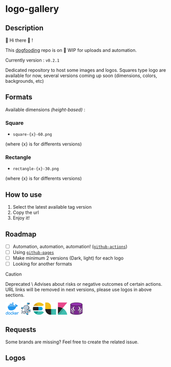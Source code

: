 # logo-gallery

## Description

:mega: Hi there :wave: !

This [dogfooding](https://en.wikipedia.org/wiki/Eating_your_own_dog_food) repo is on :construction: WIP for uploads and automation.

Currently version :  `v0.2.1`

Dedicated repository to host some images and logos.
Squares type logo are available for now, several versions coming up soon (dimensions, colors, backgrounds, etc)

## Formats

Available dimensions *(height-based)* :

### Square

* `square-{x}-60.png`

(where {x} is for differents versions)

### Rectangle

* `rectangle-{x}-30.png`

 (where {x} is for differents versions)

## How to use

1. Select the latest available tag version
2. Copy the url
3. Enjoy it!

## Roadmap

* [ ] Automation, automation, automation! ([`github-actions`](https://github.com/features/actions))
* [ ] Using [`github-pages`](https://pages.github.com/)
* [ ] Make minimum 2 versions (Dark, light) for each logo
* [ ] Looking for another formats

> [!CAUTION]
> Deprecated \ Advises about risks or negative outcomes of certain actions.
> URL links will be removed in next versions, please use logos in above sections.
>
> ![docker](img/docker/docker.png "docker")
> ![docker-compose](img/docker-compose/docker-compose.png "docker-compose")
> ![elk](img/elk/elk.png "elk")
> ![schemacrawler](img/schemacrawler/schemacrawler.png "elk")

## Requests

Some brands are missing? Feel free to create the related issue. 

## Logos
